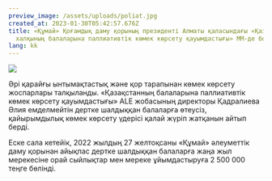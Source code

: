 ```yaml
---
preview_image: /assets/uploads/poliat.jpg
created_at: 2023-01-30T05:42:57.676Z
title: «Құмай» Қоғамдық даму қорының президенті Алматы қаласындағы «Қазақстан
  халқының балаларына паллиативтік көмек көрсету қауымдастығы» ММ-де болды.
lang: kk
---
```

![](/assets/uploads/unnamed-1-.jpg)

Әрі қарайғы ынтымақтастық және қор тарапынан көмек көрсету жоспарлары талқыланды. «Қазақстанның балаларына паллиативтік көмек көрсету қауымдастығы» ALE жобасының директоры Қадралиева Әлия емделмейтін дертке шалдыққан балаларға өтеусіз, қайырымдылық көмек көрсету үдерісі қалай жүріп жатқанын айтып берді.

Еске сала кетейік, 2022 жылдың 27 желтоқсаны «Құмай» әлеуметтік даму қорынан айықпас дертке шалдыққан балаларға жаңа жыл мерекесіне орай сыйлықтар мен мереке ұйымдастыруға 2 500 000 теңге бөлінді.